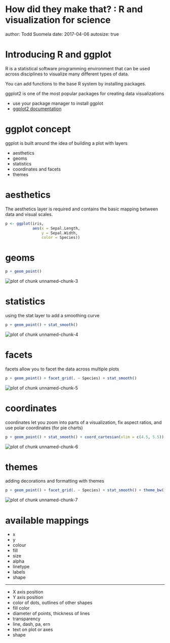 How did they make that? : R and visualization for science
========================================================
author: Todd Suomela
date: 2017-04-06
autosize: true


Introducing R and ggplot
========================================================



R is a statistical software programming environment that can be used across disciplines to visualize many different types of data.

You can add functions to the base R system by installing packages.

ggplot2 is one of the most popular packages for creating data visualizations

- use your package manager to install ggplot
- [ggplot2 documentation](http://docs.ggplot2.org/current/)


ggplot concept
========================================================

ggplot is built around the idea of building a plot with layers

- aesthetics
- geoms
- statistics
- coordinates and facets
- themes

aesthetics
========================================================

The aesthetics layer is required and contains the basic mapping between data and visual scales.


```r
p <- ggplot(iris, 
            aes(x = Sepal.Length,
                y = Sepal.Width,
                color = Species))
```


geoms
=========================


```r
p + geom_point()
```

![plot of chunk unnamed-chunk-3](s17_hdtt-ScienceVis-figure/unnamed-chunk-3-1.png)

statistics
=========================

using the stat layer to add a smoothing curve


```r
p + geom_point() + stat_smooth()
```

![plot of chunk unnamed-chunk-4](s17_hdtt-ScienceVis-figure/unnamed-chunk-4-1.png)

facets
=========================

facets allow you to facet the data across multiple plots


```r
p + geom_point() + facet_grid(. ~ Species) + stat_smooth()
```

![plot of chunk unnamed-chunk-5](s17_hdtt-ScienceVis-figure/unnamed-chunk-5-1.png)

coordinates
=========================

coordinates let you zoom into parts of a visualization, fix aspect ratios, and use polar coordinates (for pie charts)


```r
p + geom_point() + stat_smooth() + coord_cartesian(xlim = c(4.5, 5.5))
```

![plot of chunk unnamed-chunk-6](s17_hdtt-ScienceVis-figure/unnamed-chunk-6-1.png)

themes
=========================

adding decorations and formatting with themes


```r
p + geom_point() + facet_grid(. ~ Species) + stat_smooth() + theme_bw()
```

![plot of chunk unnamed-chunk-7](s17_hdtt-ScienceVis-figure/unnamed-chunk-7-1.png)


available mappings
========================

- x
- y
- colour
- fill
- size
- alpha
- linetype
- labels
- shape

****

- X axis position
- Y axis position
- color of dots, outlines of other shapes
- fill color
- diameter of points, thickness of lines
- transparency
- line, dash, pa, ern
- text on plot or axes
- shape

